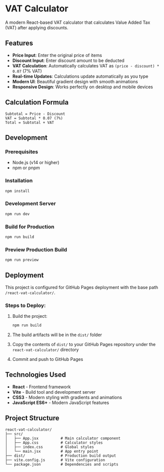 # VAT Calculator

A modern React-based VAT calculator that calculates Value Added Tax (VAT) after applying discounts.

## Features

- **Price Input**: Enter the original price of items
- **Discount Input**: Enter discount amount to be deducted
- **VAT Calculation**: Automatically calculates VAT as `(price - discount) * 0.07` (7% VAT)
- **Real-time Updates**: Calculations update automatically as you type
- **Modern UI**: Beautiful gradient design with smooth animations
- **Responsive Design**: Works perfectly on desktop and mobile devices

## Calculation Formula

```
Subtotal = Price - Discount
VAT = Subtotal * 0.07 (7%)
Total = Subtotal + VAT
```

## Development

### Prerequisites

- Node.js (v14 or higher)
- npm or pnpm

### Installation

```bash
npm install
```

### Development Server

```bash
npm run dev
```

### Build for Production

```bash
npm run build
```

### Preview Production Build

```bash
npm run preview
```

## Deployment

This project is configured for GitHub Pages deployment with the base path `/react-vat-calculator/`.

### Steps to Deploy:

1. Build the project:
   ```bash
   npm run build
   ```

2. The build artifacts will be in the `dist/` folder

3. Copy the contents of `dist/` to your GitHub Pages repository under the `react-vat-calculator/` directory

4. Commit and push to GitHub Pages

## Technologies Used

- **React** - Frontend framework
- **Vite** - Build tool and development server
- **CSS3** - Modern styling with gradients and animations
- **JavaScript ES6+** - Modern JavaScript features

## Project Structure

```
react-vat-calculator/
├── src/
│   ├── App.jsx          # Main calculator component
│   ├── App.css          # Calculator styles
│   ├── index.css        # Global styles
│   └── main.jsx         # App entry point
├── dist/                # Production build output
├── vite.config.js       # Vite configuration
└── package.json         # Dependencies and scripts
```
